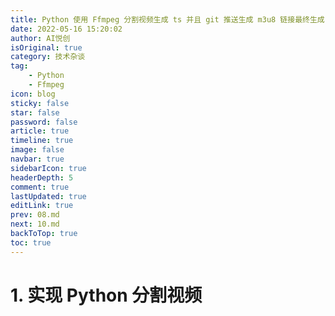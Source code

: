 ```yaml
---
title: Python 使用 Ffmpeg 分割视频生成 ts 并且 git 推送生成 m3u8 链接最终生成 md
date: 2022-05-16 15:20:02
author: AI悦创
isOriginal: true
category: 技术杂谈
tag:
    - Python
    - Ffmpeg
icon: blog
sticky: false
star: false
password: false
article: true
timeline: true
image: false
navbar: true
sidebarIcon: true
headerDepth: 5
comment: true
lastUpdated: true
editLink: true
prev: 08.md
next: 10.md
backToTop: true
toc: true
---
```


# 1. 实现 Python 分割视频

```python
```



















